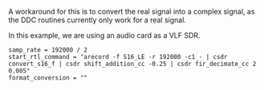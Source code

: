 A workaround for this is to convert the real signal into a complex signal, as the DDC routines currently only work for a real signal. 

In this example, we are using an audio card as a VLF SDR.

```
samp_rate = 192000 / 2
start_rtl_command = "arecord -f S16_LE -r 192000 -c1 - | csdr convert_s16_f | csdr shift_addition_cc -0.25 | csdr fir_decimate_cc 2 0.005"
format_conversion = ""
```



